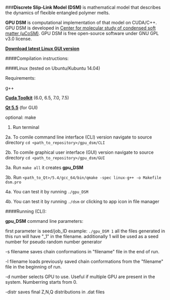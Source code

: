 ###**Discrete Slip-Link Model (DSM)** is mathematical model that describes the dynamics of flexible entangled polymer melts.

**GPU DSM** is computational implementation of that model on CUDA/C++. GPU DSM is developed in [Center for molecular study of condensed soft matter (μCoSM)](http://www.chbe.iit.edu/~schieber/index.html). GPU DSM is free open-source software under GNU GPL v3.0 license.

**[Download latest Linux GUI version](https://github.com/ktaletsk/gpu_dsm/releases)**

####Compilation instructions:

####Linux (tested on Ubuntu/Kubuntu 14.04)

Requirements:

g++

**[Cuda Toolkit](https://developer.nvidia.com/cuda-toolkit)** (6.0, 6.5, 7.0, 7.5)

**[Qt 5.5](http://www.qt.io/download-open-source/)** (for GUI)

optional: make
    
1. Run terminal
    
2a. To comile command line interface (CLI) version navigate to source directory
`cd <path_to_repository>/gpu_dsm/CLI`
    
2b. To comile graphical user interface (GUI) version navigate to source directory
`cd <path_to_repository>/gpu_dsm/GUI`

3a. Run `make all`
it creates **gpu_DSM**

3b. Run `<path_to_Qt>/5.4/gcc_64/bin/qmake -spec linux-g++ -o Makefile dsm.pro`
    
4a. You can test it by running `./gpu_DSM`
    
4b. You can test it by running `./dsm` or clicking to app icon in file manager

####Running (CLI):
    
**gpu_DSM** command line parameters:

first parameter is seed/job_ID
example: 
`./gpu_DSM 1`
all the files generated in this run will have "_1" in the filename.
additionally 1 will be used as a seed number for pseudo random number generator

-s filename 
saves chain conformations in "filename" file in the end of run.

-l filename
loads previously saved chain conformations from the "filename" file in the beginning of run.

-d number
selects GPU to use. Useful if multiple GPU are present in the system. Numberring starts from 0.
    
-distr
saves final Z,N,Q distributions in .dat files
